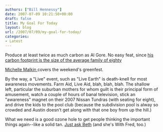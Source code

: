 ```yaml
---
authors: ["Bill Hennessy"]
date: 2007-07-09 10:21:50+00:00
draft: false
title: My Goal For Today
layout: blog
url: /2007/07/09/my-goal-for-today/
categories:
- Latest
---
```


Produce at least twice as much carbon as Al Gore.  No easy feat, since [his carbon footprint is the size of the average family of eighty](https://www.businessweek.com/innovate/NussbaumOnDesign/archives/2007/02/gores_carbon_fo.html)

[Michelle Malkin ](https://michellemalkin.com/2007/07/07/live-earth-green-circus/)covers the weekend's greenfest.

By the way, a "Live" event, such as "Live Earth" is death-knell for most awareness movements.  Farm Aid, Live Aid, blah, blah, blah.  The shallow left, particular the suburban mothers for whom guilt is their principal form of amusement, watch a couple of hours of banal television, stick an "awareness" magnet on their 2007 Nissan Tundras (with seating for eight), and drive the kids to the pool club (because the subdivision pool is alway so crowded and Austin doesn't get along with that one boy from up the hill.)

What we need is a good ozone hole to get people thinking the important things again--like a solid tan. [Just ask Beth](https://bamapachyderm.com/archives/2007/07/08/the-times-they-are-a-changin-the-goracle-jumps-the-shark/) (and she's With Fred, too.)



